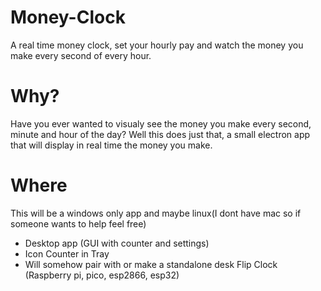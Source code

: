 # Money-Clock
A real time money clock, set your hourly pay and watch the money you make every second of every hour.

# Why?
Have you ever wanted to visualy see the money you make every second, minute and hour of the day? Well this does just that, a small electron app that will display in real time the money you make.

# Where
This will be a windows only app and maybe linux(I dont have mac so if someone wants to help feel free)
- Desktop app (GUI with counter and settings)
- Icon Counter in Tray
- Will somehow pair with or make a standalone desk Flip Clock (Raspberry pi, pico, esp2866, esp32)
